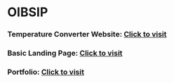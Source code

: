 # OIBSIP

<h3>Temperature Converter Website: <a href="https://chipper-kelpie-03f937.netlify.app/">Click to visit</a></h3>
<h3>Basic Landing Page: <a href="https://mellow-toffee-dc587e.netlify.app/">Click to visit</a></h3>
<h3>Portfolio: <a href="https://polite-chebakia-c95bfd.netlify.app/">Click to visit</a></h3>
